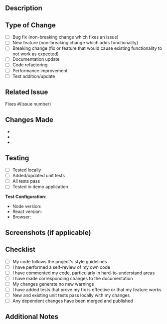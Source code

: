 ## Description
<!-- Provide a brief description of the changes in this PR -->

## Type of Change
<!-- Mark the relevant option with an "x" -->

- [ ] Bug fix (non-breaking change which fixes an issue)
- [ ] New feature (non-breaking change which adds functionality)
- [ ] Breaking change (fix or feature that would cause existing functionality to not work as expected)
- [ ] Documentation update
- [ ] Code refactoring
- [ ] Performance improvement
- [ ] Test addition/update

## Related Issue
<!-- Link to the issue this PR addresses -->
Fixes #(issue number)

## Changes Made
<!-- List the specific changes made in this PR -->

- 
- 
- 

## Testing
<!-- Describe the tests you ran and how to reproduce them -->

- [ ] Tested locally
- [ ] Added/updated unit tests
- [ ] All tests pass
- [ ] Tested in demo application

**Test Configuration**:
- Node version:
- React version:
- Browser:

## Screenshots (if applicable)
<!-- Add screenshots to demonstrate visual changes -->

## Checklist
<!-- Mark completed items with an "x" -->

- [ ] My code follows the project's style guidelines
- [ ] I have performed a self-review of my own code
- [ ] I have commented my code, particularly in hard-to-understand areas
- [ ] I have made corresponding changes to the documentation
- [ ] My changes generate no new warnings
- [ ] I have added tests that prove my fix is effective or that my feature works
- [ ] New and existing unit tests pass locally with my changes
- [ ] Any dependent changes have been merged and published

## Additional Notes
<!-- Add any other context about the PR here -->
